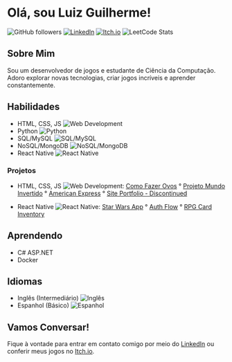 # Olá, sou Luiz Guilherme!

![GitHub followers](https://img.shields.io/github/followers/Luizgi?label=Seguir&style=social)
[![LinkedIn](https://img.shields.io/badge/LinkedIn-Connect-blue)](https://www.linkedin.com/in/luiz-guilherme-de-souza-gon%C3%A7alves-aa3374160/)
[![Itch.io](https://img.shields.io/badge/Itch.io-Game%20Dev-green)](https://luizgi.itch.io/)
![LeetCode Stats](https://leetcard.jacoblin.cool/sogoleXoX?theme=dark&font=Libre%20Barcode%2039%20Extended)

## Sobre Mim
Sou um desenvolvedor de jogos e estudante de Ciência da Computação.
Adoro explorar novas tecnologias, criar jogos incríveis e aprender constantemente.

  
## Habilidades
- HTML, CSS, JS ![Web Development](https://img.shields.io/badge/Web%20Development-Básico-lightgrey)
- Python ![Python](https://img.shields.io/badge/Python-Básico-lightgrey)
- SQL/MySQL ![SQL/MySQL](https://img.shields.io/badge/SQL/MySQL-Básico-lightgrey)
- NoSQL/MongoDB ![NoSQL/MongoDB](https://img.shields.io/badge/NoSQL/MongoDB-Básico-lightgrey)
- React Native ![React Native](https://img.shields.io/badge/ReactNative-Básico-lightgrey)

### Projetos
- HTML, CSS, JS ![Web Development](https://img.shields.io/badge/Web%20Development-Básico-Green):
  [Como Fazer Ovos](https://github.com/Luizgi/How-to-Make-Eggs)
  ° [Projeto Mundo Invertido](https://github.com/Luizgi/Worlds-Turned-Upside-Down)
  ° [American Express](https://github.com/Luizgi/American-Express/settings)
  ° [Site Portfolio - Discontinued](https://github.com/Luizgi/Portfolio)
  
- React Native ![React Native](https://img.shields.io/badge/ReactNative-Básico-Green):
  [Star Wars App](https://github.com/Luizgi/Star-Wars-App)
  ° [Auth Flow](https://github.com/Luizgi/React-Native-Auth-Flow)
  ° [RPG Card Inventory](https://github.com/Luizgi/RPG-Card-Inventory)
  
## Aprendendo
- C# ASP.NET
- Docker 

## Idiomas
- Inglês (Intermediário) ![Inglês](https://img.shields.io/badge/Inglês-Intermediário-blue)
- Espanhol (Básico) ![Espanhol](https://img.shields.io/badge/Espanhol-Básico-blue)

## Vamos Conversar!
Fique à vontade para entrar em contato comigo por meio do [LinkedIn](https://www.linkedin.com/in/luiz-guilherme-de-souza-gon%C3%A7alves-aa3374160/) ou conferir meus jogos no [Itch.io](https://notsogamedev.itch.io/).
